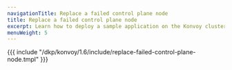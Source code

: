 ```yaml
---
navigationTitle: Replace a failed control plane node
title: Replace a failed control plane node
excerpt: Learn how to deploy a sample application on the Konvoy cluster
menuWeight: 5
---
```


<!-- markdownlint-disable MD018 -->

{{{ include "/dkp/konvoy/1.6/include/replace-failed-control-plane-node.tmpl" }}}
